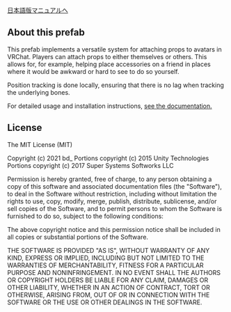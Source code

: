 [日本語版マニュアルへ](https://bdunderscore.github.io/attach-to-me/jp/)

## About this prefab

This prefab implements a versatile system for attaching props to avatars in VRChat. Players can attach props to either themselves or others. This allows for, for example, helping place accessories on a friend in places where it would be awkward or hard to see to do so yourself.

Position tracking is done locally, ensuring that there is no lag when tracking the underlying bones.

For detailed usage and installation instructions, [see the documentation.](https://bdunderscore.github.io/attach-to-me/)

## License

The MIT License (MIT)

Copyright (c) 2021 bd_
Portions copyright (c) 2015 Unity Technologies
Portions copyright (c) 2017 Super Systems Softworks LLC

Permission is hereby granted, free of charge, to any person obtaining a copy of this software and associated documentation files (the "Software"), to deal in the Software without restriction, including without limitation the rights to use, copy, modify, merge, publish, distribute, sublicense, and/or sell copies of the Software, and to permit persons to whom the Software is furnished to do so, subject to the following conditions:

The above copyright notice and this permission notice shall be included in all copies or substantial portions of the Software.

THE SOFTWARE IS PROVIDED "AS IS", WITHOUT WARRANTY OF ANY KIND, EXPRESS OR IMPLIED, INCLUDING BUT NOT LIMITED TO THE WARRANTIES OF MERCHANTABILITY, FITNESS FOR A PARTICULAR PURPOSE AND NONINFRINGEMENT. IN NO EVENT SHALL THE AUTHORS OR COPYRIGHT HOLDERS BE LIABLE FOR ANY CLAIM, DAMAGES OR OTHER LIABILITY, WHETHER IN AN ACTION OF CONTRACT, TORT OR OTHERWISE, ARISING FROM, OUT OF OR IN CONNECTION WITH THE SOFTWARE OR THE USE OR OTHER DEALINGS IN THE SOFTWARE.